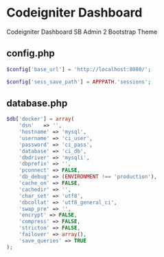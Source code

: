 # Codeigniter Dashboard

Codeigniter Dashboard SB Admin 2 Bootstrap Theme


## config.php

```php
$config['base_url'] = 'http://localhost:8080/';

$config['sess_save_path'] = APPPATH.'sessions';
```


## database.php

```php
$db['docker'] = array(
	'dsn'	=> '',
	'hostname' => 'mysql',
	'username' => 'ci_user',
	'password' => 'ci_pass',
	'database' => 'ci_db',
	'dbdriver' => 'mysqli',
	'dbprefix' => '',
	'pconnect' => FALSE,
	'db_debug' => (ENVIRONMENT !== 'production'),
	'cache_on' => FALSE,
	'cachedir' => '',
	'char_set' => 'utf8',
	'dbcollat' => 'utf8_general_ci',
	'swap_pre' => '',
	'encrypt' => FALSE,
	'compress' => FALSE,
	'stricton' => FALSE,
	'failover' => array(),
	'save_queries' => TRUE
);
```
